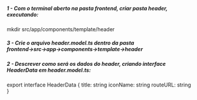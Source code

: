 ##### 1 - Com o terminal aberto na pasta frontend, criar pasta header, executando:
mkdir src/app/components/template/header


##### 3 - Crie o arquivo header.model.ts dentro da pasta frontend→src→app→components→template→header


##### 2 - Descrever como será os dados do header, criando interface HeaderData em header.model.ts:
export interface HeaderData {
    title: string
    iconName: string
    routeURL: string
}